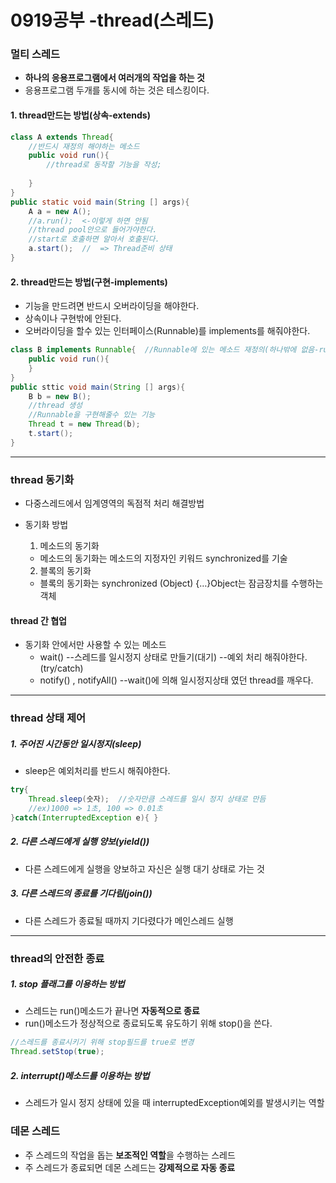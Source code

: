 # 0919공부 -thread(스레드)

### 멀티 스레드

- **하나의 응용프로그램에서 여러개의 작업을 하는 것**
- 응용프로그램 두개를 동시에 하는 것은 테스킹이다.

#### 1. thread만드는 방법(상속-extends)

```java
class A extends Thread{
    //반드시 재정의 해야하는 메소드
    public void run(){
        //thread로 동작할 기능을 작성;
        
    }
}
public static void main(String [] args){
    A a = new A();
    //a.run();  <-이렇게 하면 안됨
    //thread pool안으로 들어가야한다.
    //start로 호출하면 알아서 호출된다.
    a.start();  //  => Thread준비 상태
}
```

#### 2. thread만드는 방법(구현-implements)

- 기능을 만드려면  반드시 오버라이딩을 해야한다.
- 상속이나 구현밖에 안된다.
- 오버라이딩을 할수 있는 인터페이스(Runnable)를 implements를 해줘야한다.

```java
class B implements Runnable{  //Runnable에 있는 메소드 재정의(하나밖에 없음-run)
    public void run(){
    }
}
public sttic void main(String [] args){
    B b = new B();
    //thread 생성
    //Runnable을 구현해줄수 있는 기능
    Thread t = new Thread(b);
    t.start();
}
```



<hr>

### thread 동기화

- 다중스레드에서 임계영역의 독점적 처리 해결방법

- 동기화 방법

  1) 메소드의 동기화 

  	- 메소드의 동기화는 메소드의 지정자인 키워드 synchronized를 기술

  2) 블록의 동기화 

   - 블록의 동기화는 synchronized (Object) {…}Object는 잠금장치를 수행하는 객체

#### thread 간 협업

- 동기화 안에서만 사용할 수 있는 메소드
  - wait()  --스레드를 일시정지 상태로 만들기(대기) --예외 처리 해줘야한다.(try/catch)
  - notify() ,  notifyAll() --wait()에 의해 일시정지상태 였던 thread를 깨우다.



<hr>

### thread  상태 제어

##### 1. 주어진 시간동안 일시정지(sleep)

- sleep은 예외처리를 반드시 해줘야한다.

```java
try{
	Thread.sleep(숫자);  //숫자만큼 스레드를 일시 정지 상태로 만듬
	//ex)1000 => 1초, 100 => 0.01초
}catch(InterruptedException e){ }
```

##### 2. 다른 스레드에게 실행 양보(yield())

- 다른 스레드에게 실행을 양보하고 자신은 실행 대기 상태로 가는 것

##### 3. 다른 스레드의 종료를 기다림(join())

- 다른 스레드가 종료될 때까지 기다렸다가 메인스레드 실행



<hr>

### thread의 안전한 종료

##### 1. stop 플래그를 이용하는 방법

- 스레드는 run()메소드가 끝나면 **자동적으로 종료**
- run()메소드가 정상적으로 종료되도록 유도하기 위해 stop()을 쓴다.

```java
//스레드를 종료시키기 위해 stop필드를 true로 변경
Thread.setStop(true);
```



##### 2. interrupt()메소드를 이용하는 방법

- 스레드가 일시 정지 상태에 있을 때 interruptedException예외를 발생시키는 역할



### 데몬 스레드

- 주 스레드의 작업을 돕는 **보조적인 역할**을 수행하는 스레드
- 주 스레드가 종료되면 데몬 스레드는 **강제적으로 자동 종료**